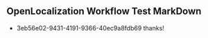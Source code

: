 ## OpenLocalization Workflow Test MarkDown
* 3eb56e02-9431-4191-9366-40ec9a8fdb69 
thanks!<!--HONumber=Mar16_HO2-->
